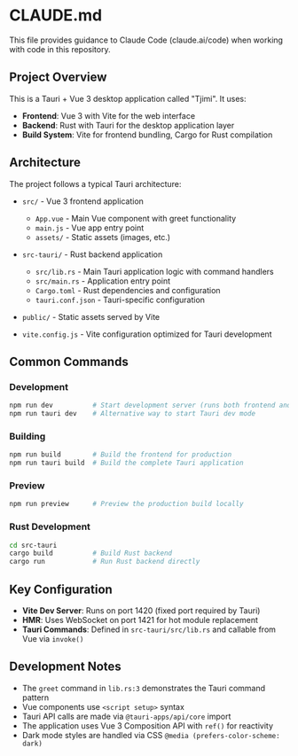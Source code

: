 # CLAUDE.md

This file provides guidance to Claude Code (claude.ai/code) when working with code in this repository.

## Project Overview

This is a Tauri + Vue 3 desktop application called "Tjimi". It uses:
- **Frontend**: Vue 3 with Vite for the web interface
- **Backend**: Rust with Tauri for the desktop application layer
- **Build System**: Vite for frontend bundling, Cargo for Rust compilation

## Architecture

The project follows a typical Tauri architecture:

- `src/` - Vue 3 frontend application
  - `App.vue` - Main Vue component with greet functionality
  - `main.js` - Vue app entry point
  - `assets/` - Static assets (images, etc.)

- `src-tauri/` - Rust backend application
  - `src/lib.rs` - Main Tauri application logic with command handlers
  - `src/main.rs` - Application entry point
  - `Cargo.toml` - Rust dependencies and configuration
  - `tauri.conf.json` - Tauri-specific configuration

- `public/` - Static assets served by Vite
- `vite.config.js` - Vite configuration optimized for Tauri development

## Common Commands

### Development
```bash
npm run dev          # Start development server (runs both frontend and Tauri)
npm run tauri dev    # Alternative way to start Tauri dev mode
```

### Building
```bash
npm run build        # Build the frontend for production
npm run tauri build  # Build the complete Tauri application
```

### Preview
```bash
npm run preview      # Preview the production build locally
```

### Rust Development
```bash
cd src-tauri
cargo build          # Build Rust backend
cargo run            # Run Rust backend directly
```

## Key Configuration

- **Vite Dev Server**: Runs on port 1420 (fixed port required by Tauri)
- **HMR**: Uses WebSocket on port 1421 for hot module replacement
- **Tauri Commands**: Defined in `src-tauri/src/lib.rs` and callable from Vue via `invoke()`

## Development Notes

- The `greet` command in `lib.rs:3` demonstrates the Tauri command pattern
- Vue components use `<script setup>` syntax
- Tauri API calls are made via `@tauri-apps/api/core` import
- The application uses Vue 3 Composition API with `ref()` for reactivity
- Dark mode styles are handled via CSS `@media (prefers-color-scheme: dark)`